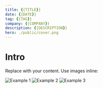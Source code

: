 ```yaml
---
title: {{TITLE}}
date: {{DATE}}
tag: {{TAG}}
company: {{COMPANY}}
description: {{DESCRIPTION}}
hero: ./public/cover.png
---
```


# Intro
Replace with your content. Use images inline:

![Example 1](./public/body-1.png)
![Example 2](./public/body-2.png)
![Example 3](./public/body-3.png)

